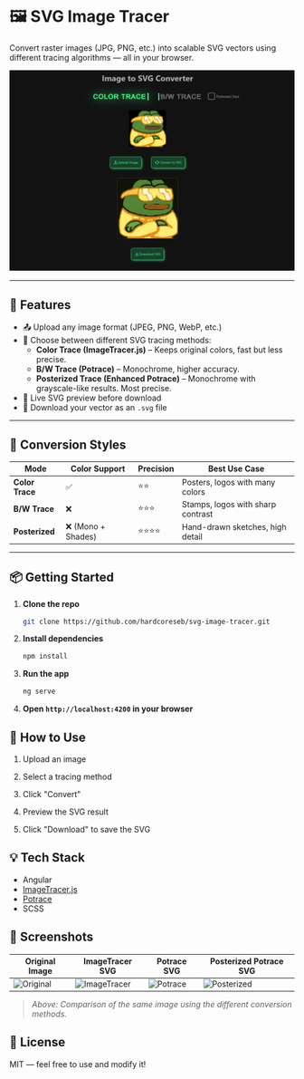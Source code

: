 # 🖼️ SVG Image Tracer

Convert raster images (JPG, PNG, etc.) into scalable SVG vectors using different tracing algorithms — all in your browser.

![Preview](./src/assets/preview_svg_converter.png) <!-- Optional: replace with actual screenshot path -->

---

## 🚀 Features

- 📤 Upload any image format (JPEG, PNG, WebP, etc.)
- 🎨 Choose between different SVG tracing methods:
  - **Color Trace (ImageTracer.js)** – Keeps original colors, fast but less precise.
  - **B/W Trace (Potrace)** – Monochrome, higher accuracy.
  - **Posterized Trace (Enhanced Potrace)** – Monochrome with grayscale-like results. Most precise.
- 🔁 Live SVG preview before download
- 💾 Download your vector as an `.svg` file

---

## 🧪 Conversion Styles

| Mode             | Color Support | Precision | Best Use Case                     |
|------------------|---------------|-----------|-----------------------------------|
| **Color Trace**  | ✅             | ⭐⭐        | Posters, logos with many colors   |
| **B/W Trace**    | ❌             | ⭐⭐⭐      | Stamps, logos with sharp contrast |
| **Posterized**   | ❌ (Mono + Shades) | ⭐⭐⭐⭐ | Hand-drawn sketches, high detail |

---

## 📦 Getting Started

1. **Clone the repo**  
   ```bash
   git clone https://github.com/hardcoreseb/svg-image-tracer.git

2. **Install dependencies**
    ```bash
    npm install

3. **Run the app**
    ```bash
    ng serve

4. **Open `http://localhost:4200` in your browser**

## 📂 How to Use

1. Upload an image

2. Select a tracing method

3. Click "Convert"

4. Preview the SVG result

5. Click "Download" to save the SVG

## 💡 Tech Stack

- Angular
- [ImageTracer.js](https://github.com/jankovicsandras/imagetracerjs)
- [Potrace](https://www.npmjs.com/package/potrace)
- SCSS

## 📸 Screenshots

| Original Image | ImageTracer SVG | Potrace SVG | Posterized Potrace SVG |
|----------------|------------------|-------------|--------------------------|
| ![Original](./src/assets/old_rich_pepe.jpg) | ![ImageTracer](./src/assets/old_rich_pepe.svg) | ![Potrace](./src/assets/old_rich_pepe_bw.svg) | ![Posterized](./src/assets/old_rich_pepe_posterized.svg) |

> _Above: Comparison of the same image using the different conversion methods._



## 📄 License
MIT — feel free to use and modify it!